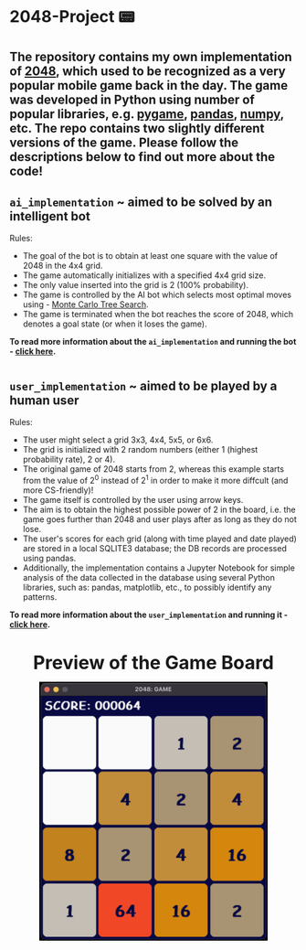 # 2048-Project 📟

## The repository contains my own implementation of [2048](https://en.wikipedia.org/wiki/2048_(video_game)), which used to be recognized as a very popular mobile game back in the day. The game was developed in Python using number of popular libraries, e.g. [pygame](https://www.pygame.org/news), [pandas](https://pandas.pydata.org/), [numpy](https://numpy.org/), etc. The repo contains two slightly different versions of the game. Please follow the descriptions below to find out more about the code!

## ```ai_implementation``` ~ aimed to be solved by an intelligent bot

Rules:
- The goal of the bot is to obtain at least one square with the value of 2048 in the 4x4 grid.
- The game automatically initializes with a specified 4x4 grid size.
- The only value inserted into the grid is 2 (100% probability).
- The game is controlled by the AI bot which selects most optimal moves using - [Monte Carlo Tree Search](https://en.wikipedia.org/wiki/Monte_Carlo_tree_search).
- The game is terminated when the bot reaches the score of 2048, which denotes a goal state (or when it loses the game).

<b>To read more information about the ```ai_implementation``` and running the bot - [click here](https://github.com/chizo4/2048-Project/tree/main/ai_implementation).</b>

#

## ```user_implementation``` ~ aimed to be played by a human user

Rules:
- The user might select a grid 3x3, 4x4, 5x5, or 6x6. 
- The grid is initialized with 2 random numbers (either 1 (highest probability rate), 2 or 4).
- The original game of 2048 starts from 2, whereas this example starts from the value of 2<sup>0</sup> instead of 2<sup>1</sup> in order to make it more diffcult (and more CS-friendly)!
- The game itself is controlled by the user using arrow keys.
- The aim is to obtain the highest possible power of 2 in the board, i.e. the game goes further than 2048 and user plays after as long as they do not lose.
- The user's scores for each grid (along with time played and date played) are stored in a local SQLITE3 database; the DB records are processed using pandas.
- Additionally, the implementation contains a Jupyter Notebook for simple analysis of the data collected in the database using several Python libraries, such as: pandas, matplotlib, etc., to possibly identify any patterns.

<b>To read more information about the ```user_implementation``` and running it - [click here](https://github.com/chizo4/2048-Project/tree/main/user_implementation).</b>

#

<p align="center">
  <b style="font-size: 2rem;">Preview of the Game Board</b>
</p>


<p align="center">
  <img src="./images/image_gui.png" width="400" alt="The Image of 2048 Game Board."/>
</p>

#
